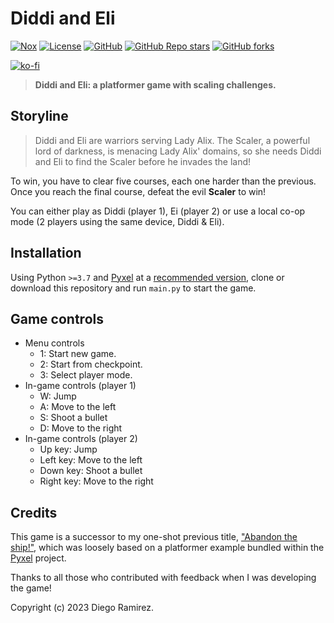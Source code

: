 # Diddi and Eli

[![Nox](https://img.shields.io/badge/%F0%9F%A6%8A-Nox-D85E00.svg)](https://github.com/wntrblm/nox)
[![License](https://img.shields.io/github/license/DiddiLeija/diddi-and-eli)](https://github.com/DiddiLeija/diddi-and-eli)
[![GitHub](https://img.shields.io/github/v/release/DiddiLeija/diddi-and-eli?logo=github&sort=semver)](https://github.com/DiddiLeija/diddi-and-eli)
[![GitHub Repo stars](https://img.shields.io/github/stars/DiddiLeija/diddi-and-eli?style=social)](https://github.com/DiddiLeija/diddi-and-eli)
[![GitHub forks](https://img.shields.io/github/forks/DiddiLeija/diddi-and-eli?style=social)](https://github.com/DiddiLeija/diddi-and-eli)

[![ko-fi](https://ko-fi.com/img/githubbutton_sm.svg)](https://ko-fi.com/G2G3AL6D6)

> **Diddi and Eli: a platformer game with scaling challenges.**

## Storyline

> Diddi and Eli are warriors serving Lady Alix. The Scaler, a powerful
> lord of darkness, is menacing Lady Alix' domains, so she needs Diddi
> and Eli to find the Scaler before he invades the land!

To win, you have to clear five courses, each one harder than the previous.
Once you reach the final course, defeat the evil **Scaler** to win!

You can either play as Diddi (player 1), Ei (player 2) or use a local
co-op mode (2 players using the same device, Diddi & Eli).

## Installation

Using Python `>=3.7` and [Pyxel](https://github.com/kitao/pyxel) at a
[recommended version](./requirements.txt), clone or download this
repository and run `main.py` to start the game.

## Game controls

- Menu controls
  - 1: Start new game.
  - 2: Start from checkpoint.
  - 3: Select player mode.
- In-game controls (player 1)
  - W: Jump
  - A: Move to the left
  - S: Shoot a bullet
  - D: Move to the right
- In-game controls (player 2)
  - Up key: Jump
  - Left key: Move to the left
  - Down key: Shoot a bullet
  - Right key: Move to the right

## Credits

This game is a successor to my one-shot previous title,
["Abandon the ship!"](https://github.com/DiddiLeija/abandon-the-ship), which was loosely
based on a platformer example bundled within the [Pyxel](https://github.com/kitao/pyxel)
project.

Thanks to all those who contributed with feedback when I was developing the game!

Copyright (c) 2023 Diego Ramirez.
